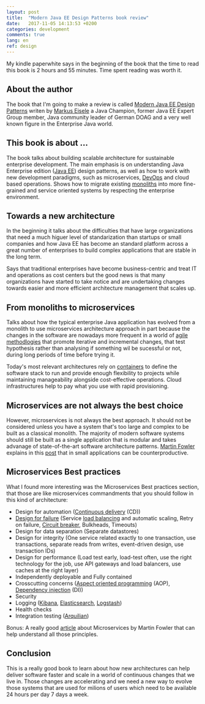 ```yaml
---
layout: post
title:  "Modern Java EE Design Patterns book review"
date:   2017-11-05 14:13:53 +0200
categories: development
comments: true
lang: en
ref: design
---
```


My kindle paperwhite says in the beginning of the book that the time to read this book is 2 hours and 55 minutes. Time spent reading was worth it. 

About the author
-------------------

The book that I'm going to make a review is called <a href="http://www.oreilly.com/programming/free/modern-java-ee-design-patterns.csp">Modern Java EE Design Patterns</a> writen by <a href="http://blog.eisele.net/">Markus Eisele</a> a Java Champion, former Java EE Expert Group member, Java community leader of German DOAG and a very well known figure in the Enterprise Java world.  

This book is about ...
----------------------- 

The book talks about building scalable architecture for sustainable enterprise development. The main emphasis is on understanding Java Enterprise edition (<a href="http://www.oracle.com/technetwork/java/javaee/overview/index.html">Java EE</a>) design patterns, as well as how to work with new development paradigms, such as microservices, <a href="https://en.wikipedia.org/wiki/DevOps">DevOps</a> and cloud based operations. Shows how to migrate existing <a href="https://en.wikipedia.org/wiki/Monolithic_application">monoliths</a> into more fine-grained and service oriented systems by respecting the enterprise environment.

Towards a new architecture
----------------------------------

In the beginning it talks about the difficulties that have large organizations that need a much higuer level of standarization than startups or small companies and how Java EE has become an standard platform across a great number of enterprises to build complex applications that are stable in the long term. 

Says that traditional enterprises have become business-centric and treat IT and operations as cost centers but the good news is that many organizations have started to take notice and are undertaking changes towards easier and more efficient architecture management that scales up.


From monoliths to microservices
-----------------------------------

Talks about how the typical enterprise Java application has evolved from a monolith to use microservices architecture approach in part because the changes in the software are nowadays more frequent in a world of <a href="http://agilemanifesto.org/">agile methodlogies</a> that promote iterative and incremental changes, that test hypothesis rather than analysing if something wil be sucessful or not, during long periods of time before trying it.

Today's most relevant architectures rely on <a href="https://en.wikipedia.org/wiki/Operating-system-level_virtualization">containers</a> to define the software stack to run and provide enough flexibility to projects while maintaining manageability alongside cost-effective operations. Cloud infrastructures help to pay what you use with rapid provisioning. 

Microservices are not always the best choice
------------------------------------

However, microservices is not always the best approach. It should not be considered unless you have a system that's too large and complex to be built as a classical monolith. The majority of modern software systems should still be built as a single application that is modular and takes advanage of state-of-the-art software architecture patterns. 
<a href="https://twitter.com/martinfowler">Martin Fowler</a> explains in this <a href="https://martinfowler.com/bliki/MicroservicePremium.html">post</a> that in small applications can be counterproductive.


Microservices Best practices 
---------------------

What I found more interesting was the Microservices Best practices section, that those are like microservices commandments that you should follow in this kind of architecture:

- Design for automation (<a href="https://continuousdelivery.com/">Continuous delivery</a> (CD))
- <a href="https://medium.com/netflix-techblog/fault-tolerance-in-a-high-volume-distributed-system-91ab4faae74a">Design for failure</a> (Service <a href="https://en.wikipedia.org/wiki/Load_balancing_(computing)">load balancing</a> and automatic scaling, Retry on failure, <a href="https://martinfowler.com/bliki/CircuitBreaker.html">Circuit breaker</a>, Bulkheads, Timeouts)
- Design for data separation (Separate datastores) 
- Design for integrity (One service related exactly to one transaction, use transactions, separate reads from writes, event-driven design, use transaction IDs)
- Design for performance (Load test early, load-test often, use the right technology for the job, use API gateways and load balancers, use caches at the right layer)
- Independently deployable and Fully contained
- Crosscutting concerns (<a href="https://en.wikipedia.org/wiki/Aspect-oriented_programming">Aspect oriented programming</a> (AOP), <a href="https://en.wikipedia.org/wiki/Dependency_injection">Dependency injection</a> (DI))
- Security
- Logging (<a href="https://www.elastic.co/products/kibana">Kibana</a>, <a href="https://www.elastic.co/products/elasticsearch">Elasticsearch</a>, <a href="https://www.elastic.co/products/logstash">Logstash</a>)
- Health checks
- Integration testing (<a href="http://arquillian.org/">Arquilian</a>) 

Bonus: A really good <a href="https://martinfowler.com/articles/microservices.html">article</a> about Microservices by Martin Fowler that can help understand all those principles.

Conclusion
---------------------------
This is a really good book to learn about how new architectures can help deliver software faster and scale in a world of continuous changes that we live in. Those changes are accelerating and we need a new way to evolve those systems that are used for milions of users which need to be available 24 hours per day 7 days a week.   



